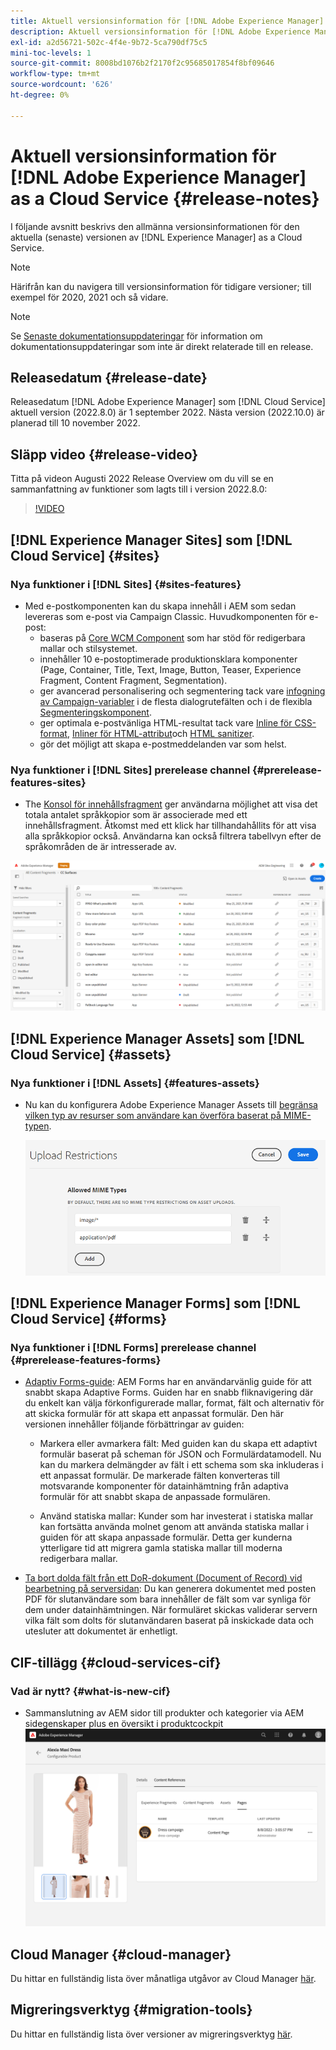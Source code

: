 ```yaml
---
title: Aktuell versionsinformation för [!DNL Adobe Experience Manager] as a Cloud Service.
description: Aktuell versionsinformation för [!DNL Adobe Experience Manager] as a Cloud Service.
exl-id: a2d56721-502c-4f4e-9b72-5ca790df75c5
mini-toc-levels: 1
source-git-commit: 8008bd1076b2f2170f2c95685017854f8bf09646
workflow-type: tm+mt
source-wordcount: '626'
ht-degree: 0%

---
```



# Aktuell versionsinformation för [!DNL Adobe Experience Manager] as a Cloud Service {#release-notes}

I följande avsnitt beskrivs den allmänna versionsinformationen för den aktuella (senaste) versionen av [!DNL Experience Manager] as a Cloud Service.

>[!NOTE]
>
>Härifrån kan du navigera till versionsinformation för tidigare versioner; till exempel för 2020, 2021 och så vidare.

>[!NOTE]
>
>Se [Senaste dokumentationsuppdateringar](https://experienceleague.adobe.com/docs/experience-manager-release-information/aem-release-updates/doc-updates/documentation-updates.html) för information om dokumentationsuppdateringar som inte är direkt relaterade till en release.

## Releasedatum {#release-date}

Releasedatum [!DNL Adobe Experience Manager] som [!DNL Cloud Service] aktuell version (2022.8.0) är 1 september 2022.
Nästa version (2022.10.0) är planerad till 10 november 2022.

## Släpp video {#release-video}

Titta på videon Augusti 2022 Release Overview om du vill se en sammanfattning av funktioner som lagts till i version 2022.8.0:

>[!VIDEO](https://video.tv.adobe.com/v/346608/?quality=12)

## [!DNL Experience Manager Sites] som [!DNL Cloud Service] {#sites}

### Nya funktioner i [!DNL Sites] {#sites-features}

* Med e-postkomponenten kan du skapa innehåll i AEM som sedan levereras som e-post via Campaign Classic. Huvudkomponenten för e-post:
   * baseras på [Core WCM Component](https://github.com/adobe/aem-core-wcm-components) som har stöd för redigerbara mallar och stilsystemet.
   * innehåller 10 e-postoptimerade produktionsklara komponenter (Page, Container, Title, Text, Image, Button, Teaser, Experience Fragment, Content Fragment, Segmentation).
   * ger avancerad personalisering och segmentering tack vare [infogning av Campaign-variabler](https://github.com/adobe/aem-core-email-components/wiki/RTE-Personalization) i de flesta dialogrutefälten och i de flexibla [Segmenteringskomponent](https://github.com/adobe/aem-core-email-components/wiki/Segmentation-component-(Technical-Documentation)).
   * ger optimala e-postvänliga HTML-resultat tack vare [Inline för CSS-format](https://github.com/adobe/aem-core-email-components/wiki/HTML-Inliner:-Technical-documentation), [Inliner för HTML-attribut](https://github.com/adobe/aem-core-email-components/wiki/HTML-Inliner:-Technical-documentation)och [HTML sanitizer](https://github.com/adobe/aem-core-email-components/wiki/HTML-sanitizing:-Technical-documentation).
   * gör det möjligt att skapa e-postmeddelanden var som helst.

### Nya funktioner i [!DNL Sites] prerelease channel {#prerelease-features-sites}

* The [Konsol för innehållsfragment](/help/sites-cloud/administering/content-fragments/content-fragments-console.md) ger användarna möjlighet att visa det totala antalet språkkopior som är associerade med ett innehållsfragment. Åtkomst med ett klick har tillhandahållits för att visa alla språkkopior också. Användarna kan också filtrera tabellvyn efter de språkområden de är intresserade av.

![Språk för innehållsfragment](/help/release-notes/assets/cfconsole-languages.png)

## [!DNL Experience Manager Assets] som [!DNL Cloud Service] {#assets}

### Nya funktioner i [!DNL Assets] {#features-assets}

* Nu kan du konfigurera Adobe Experience Manager Assets till [begränsa vilken typ av resurser som användare kan överföra baserat på MIME-typen](/help/assets/configure-asset-upload-restrictions.md).

   ![Begränsningar för överföring av tillgångar](/help/assets/assets/asset-upload-restrictions.png)

## [!DNL Experience Manager Forms] som [!DNL Cloud Service] {#forms}

### Nya funktioner i [!DNL Forms] prerelease channel {#prerelease-features-forms}

* [Adaptiv Forms-guide](/help/forms/creating-adaptive-form.md): AEM Forms har en användarvänlig guide för att snabbt skapa Adaptive Forms. Guiden har en snabb fliknavigering där du enkelt kan välja förkonfigurerade mallar, format, fält och alternativ för att skicka formulär för att skapa ett anpassat formulär. Den här versionen innehåller följande förbättringar av guiden:

   * Markera eller avmarkera fält: Med guiden kan du skapa ett adaptivt formulär baserat på scheman för JSON och Formulärdatamodell. Nu kan du markera delmängder av fält i ett schema som ska inkluderas i ett anpassat formulär. De markerade fälten konverteras till motsvarande komponenter för datainhämtning från adaptiva formulär för att snabbt skapa de anpassade formulären.

   * Använd statiska mallar: Kunder som har investerat i statiska mallar kan fortsätta använda molnet genom att använda statiska mallar i guiden för att skapa anpassade formulär. Detta ger kunderna ytterligare tid att migrera gamla statiska mallar till moderna redigerbara mallar.

* [Ta bort dolda fält från ett DoR-dokument (Document of Record) vid bearbetning på serversidan](/help/forms/generate-document-of-record-for-non-xfa-based-adaptive-forms.md): Du kan generera dokumentet med posten PDF för slutanvändare som bara innehåller de fält som var synliga för dem under datainhämtningen. När formuläret skickas validerar servern vilka fält som dolts för slutanvändaren baserat på inskickade data och utesluter att dokumentet är enhetligt.

## CIF-tillägg {#cloud-services-cif}

### Vad är nytt? {#what-is-new-cif}

* Sammanslutning av AEM sidor till produkter och kategorier via AEM sidegenskaper plus en översikt i produktcockpit
   ![association för produktcockpitsida](/help/assets/CIF/product_cockpit_page_association.png)

## Cloud Manager {#cloud-manager}

Du hittar en fullständig lista över månatliga utgåvor av Cloud Manager [här](/help/implementing/cloud-manager/release-notes-cloud-manager/release-notes-cm-current.md).

## Migreringsverktyg {#migration-tools}

Du hittar en fullständig lista över versioner av migreringsverktyg [här](/help/journey-migration/release-notes/release-notes-migration-tools-current.md).
